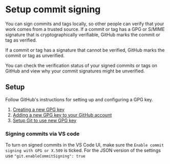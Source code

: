 # Setup commit signing

You can sign commits and tags locally, so other people can verify that your work comes from a trusted source. If a commit or tag has a GPG or S/MIME signature that is cryptographically verifiable, GitHub marks the commit or tag as verified.

If a commit or tag has a signature that cannot be verified, GitHub marks the commit or tag as unverified.

You can check the verification status of your signed commits or tags on GitHub and view why your commit signatures might be unverified. 

## Setup

Follow GitHub's instructions for setting up and configuring a GPG key.

1. [Creating a new GPG key](https://docs.github.com/en/github/authenticating-to-github/generating-a-new-gpg-key)
1. [Adding a new GPG key to your GitHub account](https://docs.github.com/en/github/authenticating-to-github/adding-a-new-gpg-key-to-your-github-account)
1. [Setup Git to use new GPG key](https://docs.github.com/en/github/authenticating-to-github/telling-git-about-your-signing-key)

### Signing commits via VS code

To turn on signed commits in the VS Code UI, make sure the `Enable commit signing with GPG or X.509` is ticked. For the JSON version of the settings use `"git.enableCommitSigning": true`

